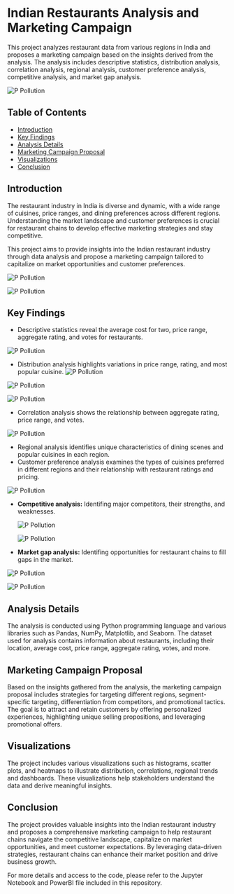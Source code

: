 # Indian Restaurants Analysis and Marketing Campaign

This project analyzes restaurant data from various regions in India and proposes a marketing campaign based on the insights derived from the analysis. The analysis includes descriptive statistics, distribution analysis, correlation analysis, regional analysis, customer preference analysis, competitive analysis, and market gap analysis.

![P Pollution](Images/stopw.png "Correlation analysis")

## Table of Contents

- [Introduction](#introduction)
- [Key Findings](#key-findings)
- [Analysis Details](#analysis-details)
- [Marketing Campaign Proposal](#marketing-campaign-proposal)
- [Visualizations](#visualizations)
- [Conclusion](#conclusion)

## Introduction

The restaurant industry in India is diverse and dynamic, with a wide range of cuisines, price ranges, and dining preferences across different regions. Understanding the market landscape and customer preferences is crucial for restaurant chains to develop effective marketing strategies and stay competitive.

This project aims to provide insights into the Indian restaurant industry through data analysis and propose a marketing campaign tailored to capitalize on market opportunities and customer preferences.

![P Pollution](Images/a1.png "Market Analysis")

![P Pollution](Images/a2.png "Market Analysis")



## Key Findings

- Descriptive statistics reveal the average cost for two, price range, aggregate rating, and votes for restaurants.
  
![P Pollution](Images/des1.png "Descriptive statistics")

- Distribution analysis highlights variations in price range, rating, and  most popular cuisine.
![P Pollution](Images/pr.png "Price Range")

![P Pollution](Images/rat_dist.png "Rating Distrbution")

![P Pollution](Images/cc.png "Most Popular Cuisines")

- Correlation analysis shows the relationship between aggregate rating, price range, and votes.
  
![P Pollution](Images/CorrMatrix.png "Relationship between aggregate rating, price range, and votes")

- Regional analysis identifies unique characteristics of dining scenes and popular cuisines in each region.
- Customer preference analysis examines the types of cuisines preferred in different regions and their relationship with restaurant ratings and pricing.

![P Pollution](Images/best_by_city.png "Best Restaurants_by_City & Ratings")

- **Competitive analysis:** Identifing major competitors, their strengths, and weaknesses.
  
  ![P Pollution](Images/top10byrating.png "Best Restaurants_by_Ratings")

  ![P Pollution](Images/no.png "Best Restaurants_by_Outlets fequency")
  
- **Market gap analysis:** Identifing opportunities for restaurant chains to fill gaps in the market.

![P Pollution](Images/ratings.png "Distribution of High Rated Restaurants (>4.5) In India")

![P Pollution](Images/newplot.png "Distribution of High Rated Restaurants In India")

## Analysis Details

The analysis is conducted using Python programming language and various libraries such as Pandas, NumPy, Matplotlib, and Seaborn. The dataset used for analysis contains information about restaurants, including their location, average cost, price range, aggregate rating, votes, and more.

## Marketing Campaign Proposal

Based on the insights gathered from the analysis, the marketing campaign proposal includes strategies for targeting different regions, segment-specific targeting, differentiation from competitors, and promotional tactics. The goal is to attract and retain customers by offering personalized experiences, highlighting unique selling propositions, and leveraging promotional offers.

## Visualizations

The project includes various visualizations such as histograms, scatter plots, and heatmaps to illustrate distribution, correlations, regional trends and dashboards. These visualizations help stakeholders understand the data and derive meaningful insights.



## Conclusion

The project provides valuable insights into the Indian restaurant industry and proposes a comprehensive marketing campaign to help restaurant chains navigate the competitive landscape, capitalize on market opportunities, and meet customer expectations. By leveraging data-driven strategies, restaurant chains can enhance their market position and drive business growth.

For more details and access to the code, please refer to the Jupyter Notebook and PowerBI file included in this repository.

